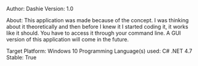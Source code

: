 Author: Dashie
Version: 1.0

About:  This application was made because of the concept.  I was thinking about it theoretically
  and then before I knew it I started coding it, it works like it should.  You have to access it
  through your command line.  A GUI version of this application will come in the future.

Target Platform: Windows 10
Programming Language(s) used: C# .NET 4.7
Stable: True
